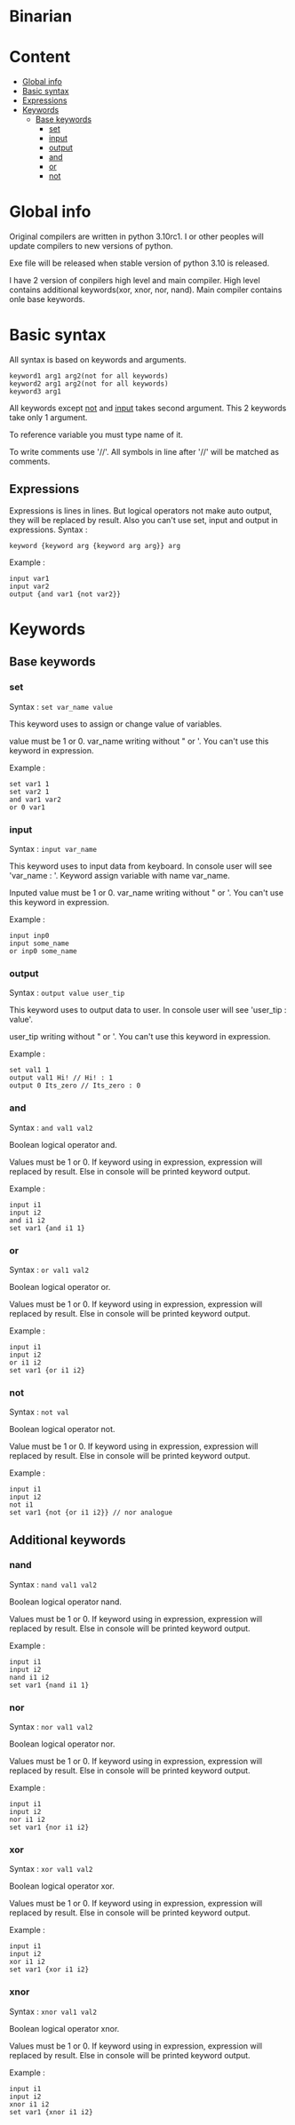 # Binarian
# Content
  * [Global info](#global-info)
  * [Basic syntax](#basic-syntax)
   * [Expressions](#expressions)
  * [Keywords](#keywords)
    * [Base keywords](#base-keywords)
      * [set](#set)
      * [input](#input)
      * [output](#output)
      * [and](#and)
      * [or](#or)
      * [not](#not)

# Global info
  Original compilers are written in python 3.10rc1. I or other peoples will update compilers to new versions of python.

  Exe file will be released when stable version of python 3.10 is released.
  
  I have 2 version of conpilers high level and main compiler. 
  High level contains additional keywords(xor, xnor, nor, nand).
  Main compiler contains onle base keywords.

# Basic syntax
  All syntax is based on keywords and arguments. 
  ```
  keyword1 arg1 arg2(not for all keywords)
  keyword2 arg1 arg2(not for all keywords)
  keyword3 arg1
  ```
  All keywords except [not](#not) and [input](#input) takes second argument. This 2 keywords take only 1 argument.
  
  To reference variable you must type name of it. 
  
  To write comments use '//'. All symbols in line after '//' will be matched as comments.
  
  ## Expressions
   Expressions is lines in lines. But logical operators not make auto output, they will be replaced by result. Also you can't use set, input and output in expressions.
   Syntax : 
   ```
   keyword {keyword arg {keyword arg arg}} arg
   ```
   
   Example :
   ```
   input var1
   input var2
   output {and var1 {not var2}}
   ```
  
# Keywords
  ## Base keywords
   ### set
   Syntax : `set var_name value`
   
   This keyword uses to assign or change value of variables.
   
   value must be 1 or 0.
   var_name writing without " or '.
   You can't use this keyword in expression.
   
   Example : 
   ```
   set var1 1
   set var2 1
   and var1 var2
   or 0 var1
   ```
   
   ### input
   Syntax : `input var_name`
   
   This keyword uses to input data from keyboard. In console user will see 'var_name : <user input here>'. Keyword assign variable with name var_name.
  
   Inputed value must be 1 or 0.
   var_name writing without " or '.
   You can't use this keyword in expression.
   
   Example : 
   ```
   input inp0
   input some_name
   or inp0 some_name
   ```
  
   ### output
   Syntax : `output value user_tip`
   
   This keyword uses to output data to user. In console user will see 'user_tip : value'.

   user_tip writing without " or '.
   You can't use this keyword in expression.
   
   Example : 
   ```
   set val1 1
   output val1 Hi! // Hi! : 1
   output 0 Its_zero // Its_zero : 0
   ```
  
   ### and
   Syntax : `and val1 val2`
   
   Boolean logical operator and.

   Values must be 1 or 0.
   If keyword using in expression, expression will replaced by result. Else in console will be printed keyword output.
   
   Example : 
   ```
   input i1
   input i2
   and i1 i2
   set var1 {and i1 1}
   ```
  
   ### or
   Syntax : `or val1 val2`
   
   Boolean logical operator or.

   Values must be 1 or 0.
   If keyword using in expression, expression will replaced by result. Else in console will be printed keyword output.
   
   Example : 
   ```
   input i1
   input i2
   or i1 i2
   set var1 {or i1 i2}
   ```
  
   ### not
   Syntax : `not val`
   
   Boolean logical operator not.

   Value must be 1 or 0.
   If keyword using in expression, expression will replaced by result. Else in console will be printed keyword output.
   
   Example : 
   ```
   input i1
   input i2
   not i1
   set var1 {not {or i1 i2}} // nor analogue
   ```
  ## Additional keywords
   ### nand 
   Syntax : `nand val1 val2`
   
   Boolean logical operator nand.

   Values must be 1 or 0.
   If keyword using in expression, expression will replaced by result. Else in console will be printed keyword output.
   
   Example : 
   ```
   input i1
   input i2
   nand i1 i2
   set var1 {nand i1 1}
   ```
 
   ### nor
   Syntax : `nor val1 val2`
   
   Boolean logical operator nor.

   Values must be 1 or 0.
   If keyword using in expression, expression will replaced by result. Else in console will be printed keyword output.
   
   Example : 
   ```
   input i1
   input i2
   nor i1 i2
   set var1 {nor i1 i2}
   ```
 
   ### xor
   Syntax : `xor val1 val2`
   
   Boolean logical operator xor.

   Values must be 1 or 0.
   If keyword using in expression, expression will replaced by result. Else in console will be printed keyword output.
   
   Example : 
   ```
   input i1
   input i2
   xor i1 i2
   set var1 {xor i1 i2}
   ```
 
   ### xnor
   Syntax : `xnor val1 val2`
   
   Boolean logical operator xnor.

   Values must be 1 or 0.
   If keyword using in expression, expression will replaced by result. Else in console will be printed keyword output.
   
   Example : 
   ```
   input i1
   input i2
   xnor i1 i2
   set var1 {xnor i1 i2}
   ```

